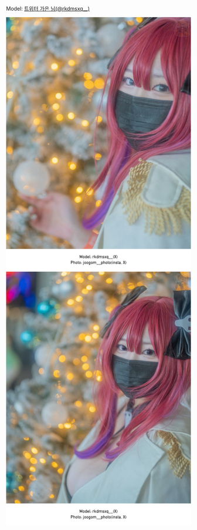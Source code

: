 ﻿---
dddd: 2023.12.17 서코
nickname: 가은
sns_type: x
sns_id: rkdmsxq__
---

<a name="rkdmsxq__"></a>
Model: <a href="https://x.com/rkdmsxq__" target="_blank">트위터 가은 님(@rkdmsxq__)</a>

![IMG7306.jpg](/assets/img/2023/12-17/IMG7306.jpg)
![IMG7307.jpg](/assets/img/2023/12-17/IMG7307.jpg)